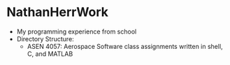 # NathanHerrWork
* My programming experience from school
* Directory Structure:
  * ASEN 4057: Aerospace Software class assignments written in shell, C, and MATLAB
